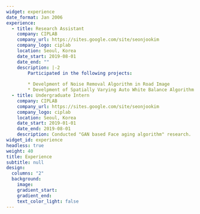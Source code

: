 ```yaml
---
widget: experience
date_format: Jan 2006
experience:
  - title: Research Assistant
    company: CIPLAB
    company_url: https://sites.google.com/site/seonjookim
    company_logo: ciplab
    location: Seoul, Korea
    date_start: 2019-08-01
    date_end: ""
    description: |-2
        Participated in the following projects:
        
        * Develpment of Noise Removal Algorithm in Road Image
        * Develpment of Spatially Varying Auto White Balance Algorithm
  - title: Undergraduate Intern
    company: CIPLAB
    company_url: https://sites.google.com/site/seonjookim
    company_logo: ciplab
    location: Seoul, Korea
    date_start: 2019-01-01
    date_end: 2019-08-01
    description: Conducted "GAN based Face aging algorithm" research.
widget_id: experience
headless: true
weight: 40
title: Experience
subtitle: null
design:
  columns: "2"
  background:
    image:
    gradient_start:
    gradient_end: 
    text_color_light: false
---
```

